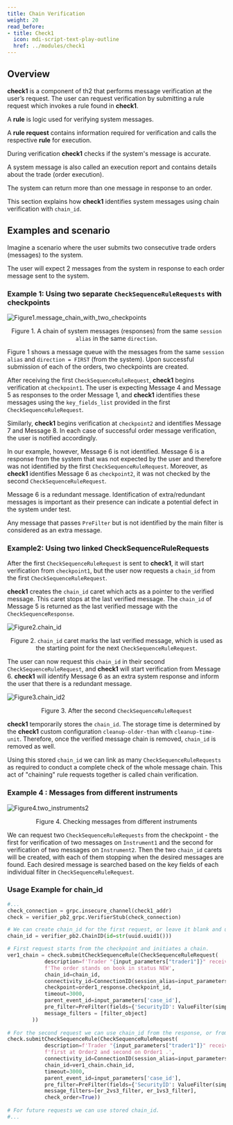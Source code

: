 ```yaml
---
title: Chain Verification
weight: 20
read_before:
- title: Check1
  icon: mdi-script-text-play-outline
  href: ../modules/check1
---
```

## Overview
**check1** is a component of th2 that performs message <term term='verification'>verification</term> at the user’s request. 
The user can request verification by submitting a <term term='rule request'>rule request</term> which invokes a <term term='rule (check1)'>rule</term> found in **check1**.

<notice info>
<!-- TODO: add these as hover over terms -->

A **rule** is logic used for verifying system messages.

A **rule request** contains information required for verification and calls the respective **rule** for execution.

</notice>

During verification **check1** checks if the system's message is accurate.

A system message is also called an execution report and contains details about the trade (order execution).

The system can return more than one message in response to an order.

<!-- TODO: change this sentence to better reflect the articles idea -->
This section explains how **check1** identifies system messages using chain verification with `chain_id`.

## Examples and scenario
Imagine a scenario where the user submits two consecutive trade orders (messages) to the system.

The user will expect 2 messages from the system in response to each order message sent to the system.

### Example 1: Using two separate `CheckSequenceRuleRequests` with checkpoints

![](/img/cookbook/chain-verification/message_chain_with_two_checkpoints.png "Figure1.message_chain_with_two_checkpoints")
<center>
<figcaption>

Figure 1. A chain of system messages (responses) from the same `session alias` in the same `direction`.

</figcaption>
</center>

Figure 1 shows a message queue with the messages from the same `session alias` and `direction = FIRST` (from the system). 
Upon successful submission of each of the orders, two <term term='checkpoint'>checkpoints</term> are created.

After receiving the first `CheckSequenceRuleRequest`, **check1** begins verification at `checkpoint1`. 
The user is expecting Message 4 and Message 5 as responses to the order Message 1, and **check1** identifies these messages using the `key_fields_list` provided in the first `CheckSequenceRuleRequest`.

Similarly, **check1** begins verification at `checkpoint2` and identifies Message 7 and Message 8. 
In each case of successful order message verification, the user is notified accordingly.

In our example, however, Message 6 is not identified. 
Message 6 is a response from the system that was not expected by the user and therefore was not identified by the first `CheckSequenceRuleRequest`. 
Moreover, as **check1** identifies Message 6 as `checkpoint2`, it was not checked by the second `CheckSequenceRuleRequest`. 

Message 6 is a redundant message. 
Identification of extra/redundant messages is important as their presence can indicate a  potential defect in the system under test.

<notice info>
<!-- TODO : make into hover over terms -->

Any message that passes `PreFilter` but is not identified by the main filter is considered as an extra message. 

</notice>


### Example2: Using two linked CheckSequenceRuleRequests

After the first `CheckSequenceRuleRequest` is sent to **check1**, it will start verification from `checkpoint1`, but the user now requests a <term term='chain id'>`chain_id`</term> from the first `CheckSequenceRuleRequest`.

**check1** creates the `chain_id` caret which acts as a pointer to the verified message. 
This caret stops at the last verified message. 
The `chain_id` of Message 5 is returned as the last verified message with the `CheckSequenceResponse`. 

![](/img/cookbook/chain-verification/chain_id.png "Figure2.chain_id")

<center>
<figcaption>

Figure 2. `chain_id` caret marks the last verified message, which is used as the starting point for the next `CheckSequenceRuleRequest`.

</figcaption>
</center>

The user can now request this `chain_id` in their second `CheckSequenceRuleRequest`, and **check1** will start verification from Message 6. 
**check1** will identify Message 6 as an extra system response and inform the user that there is a redundant message.

![](/img/cookbook/chain-verification/chain_id2.png "Figure3.chain_id2")
<center>
<figcaption>

Figure 3. After the second `CheckSequenceRuleRequest`

</figcaption>
</center>

**check1** temporarily stores the `chain_id`. 
The storage time is determined by the **check1** custom configuration `cleanup-older-than` with `cleanup-time-unit`. 
Therefore, once the verified message chain is removed, `chain_id` is removed as well. 

Using this stored `chain_id` we can link as many `CheckSequenceRuleRequests` as required to conduct a complete check of the whole message chain. 
This act of "chaining" rule requests together is called chain verification. 

### Example 4 : Messages from different instruments

![](/img/cookbook/chain-verification/two_instruments2.png "Figure4.two_instruments2")

<center>
<figcaption>

Figure 4. Checking messages from different instruments

</figcaption>
</center>

We can request two `CheckSequenceRuleRequests` from the checkpoint - the first for verification of two messages on `Instrument1` and the second for verification of two messages on `Instrument2`. 
Then the two `chain_id` carets will be created, with each of them stopping when the desired messages are found. 
Each desired message is searched based on the key fields of each individual filter in `CheckSequenceRuleRequest`.


### Usage Example for chain_id

```python
#...
check_connection = grpc.insecure_channel(check1_addr)
check = verifier_pb2_grpc.VerifierStub(check_connection)

# We can create chain_id for the first request, or leave it blank and use it from checkpoint.
chain_id = verifier_pb2.ChainID(id=str(uuid.uuid1()))

# First request starts from the checkpoint and initiates a chain.       
ver1_chain = check.submitCheckSequenceRule(CheckSequenceRuleRequest(
            description=f'Trader "{input_parameters["trader1"]}" receives Execution Report. '
            f'The order stands on book in status NEW',
            chain_id=chain_id,
            connectivity_id=ConnectionID(session_alias=input_parameters['trader1_fix']),
            checkpoint=order1_response.checkpoint_id,
            timeout=3000,
            parent_event_id=input_parameters['case_id'],
            pre_filter=PreFilter(fields={'SecurityID': ValueFilter(simple_filter=Instrument)}),
            message_filters = [filter_object]
        ))
        
# For the second request we can use chain_id from the response, or from the script if we fill it in the first request.
check.submitCheckSequenceRule(CheckSequenceRuleRequest(
            description=f'Trader "{input_parameters["trader1"]}" receives Execution Reports: '
            f'first at Order2 and second on Order1 .',
            connectivity_id=ConnectionID(session_alias=input_parameters['trader1_fix']),
            chain_id=ver1_chain.chain_id,
            timeout=3000,
            parent_event_id=input_parameters['case_id'],
            pre_filter=PreFilter(fields={'SecurityID': ValueFilter(simple_filter=Instrument)}),
            message_filters=[er_2vs3_filter, er_1vs3_filter],
            check_order=True))
            
# For future requests we can use stored chain_id.
#...
```
<!-- TODO: Add a link to the checkpoints page -->

<!-- TODO: Add a link to the rulerequests page --> 

